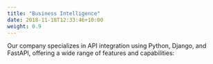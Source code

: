 ```yaml
---
title: "Business Intelligence"
date: 2018-11-18T12:33:46+10:00
weight: 0.9
---
```


Our company specializes in API integration using Python, Django, and FastAPI, offering a wide range of features and capabilities: